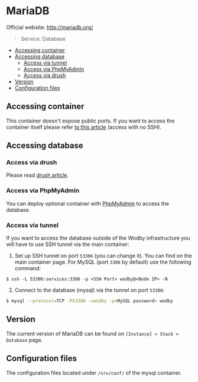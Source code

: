 # MariaDB 

Official website: <a href="http://mariadb.org/" target="_blank">http://mariadb.org/</a>

> Service: Database

* [Accessing container](#accessing-container)
* [Accessing database](#accessing-database)
    * [Access via tunnel](#access-via-tunnel)
    * [Access via PhpMyAdmin](#access-via-phpmyadmin)
    * [Access via drush](#access-via-drush)
* [Version](#version)    
* [Configuration files](#configuration-files)

## Accessing container 

This container doesn't expose public ports. If you want to access the container itself please refer [to this article](access.md) (access with no SSH).

## Accessing database

### Access via drush

Please read [drush article](../../apps/drupal/drush.md).

### Access via PhpMyAdmin

You can deploy optional container with [PhpMyAdmin](phpmyadmin.md) to access the database.  

### Access via tunnel

If you want to access the database outside of the Wodby infrastructure you will have to use SSH tunnel via the main container: 

1. Set up SSH tunnel on port `53306` (you can change it). You can find <SSH Port> <Node IP> on the main container page. For MySQL (port `3306` by default) use the following command:
```
$ ssh -L 53306:services:3306 -p <SSH Port> wodby@<Node IP> -N
``` 

2. Connect to the database (mysql) via the tunnel on port `53306`:
```bash
$ mysql --protocol=TCP -P53306 -uwodby -p<MySQL password> wodby
```

## Version

The current version of MariaDB can be found on `[Instance] > Stack > Database` page.

## Configuration files

The configuration files located under `/srv/conf/` of the mysql container.